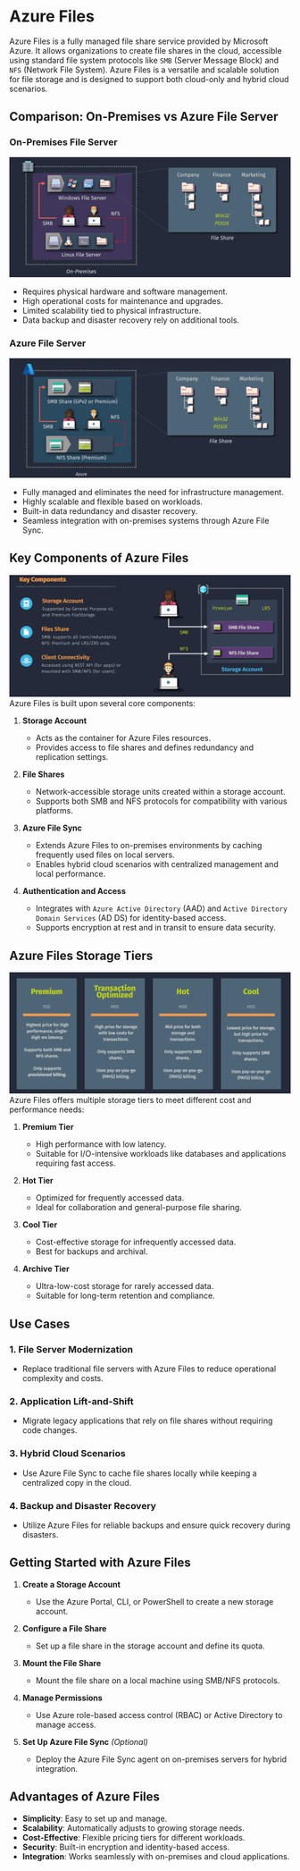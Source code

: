 # Azure Files

Azure Files is a fully managed file share service provided by Microsoft Azure. It allows organizations to create file shares in the cloud, accessible using standard file system protocols like `SMB` (Server Message Block) and `NFS` (Network File System). Azure Files is a versatile and scalable solution for file storage and is designed to support both cloud-only and hybrid cloud scenarios.

## Comparison: On-Premises vs Azure File Server

### On-Premises File Server

![On Premises File Server](images/az-files-on-premises-file-server.png)

- Requires physical hardware and software management.
- High operational costs for maintenance and upgrades.
- Limited scalability tied to physical infrastructure.
- Data backup and disaster recovery rely on additional tools.

### Azure File Server

![Azure File Server](images/az-files-azure-file-server.png)

- Fully managed and eliminates the need for infrastructure management.
- Highly scalable and flexible based on workloads.
- Built-in data redundancy and disaster recovery.
- Seamless integration with on-premises systems through Azure File Sync.

## Key Components of Azure Files

![Azure Files Key Components](images/az-files-key-components.png)
Azure Files is built upon several core components:

1. **Storage Account**

   - Acts as the container for Azure Files resources.
   - Provides access to file shares and defines redundancy and replication settings.

2. **File Shares**

   - Network-accessible storage units created within a storage account.
   - Supports both SMB and NFS protocols for compatibility with various platforms.

3. **Azure File Sync**

   - Extends Azure Files to on-premises environments by caching frequently used files on local servers.
   - Enables hybrid cloud scenarios with centralized management and local performance.

4. **Authentication and Access**
   - Integrates with `Azure Active Directory` (AAD) and `Active Directory Domain Services` (AD DS) for identity-based access.
   - Supports encryption at rest and in transit to ensure data security.

## Azure Files Storage Tiers

![Azure Files Storage Tiers](images/az-files-storage-tiers.png)
Azure Files offers multiple storage tiers to meet different cost and performance needs:

1. **Premium Tier**

   - High performance with low latency.
   - Suitable for I/O-intensive workloads like databases and applications requiring fast access.

2. **Hot Tier**

   - Optimized for frequently accessed data.
   - Ideal for collaboration and general-purpose file sharing.

3. **Cool Tier**

   - Cost-effective storage for infrequently accessed data.
   - Best for backups and archival.

4. **Archive Tier**
   - Ultra-low-cost storage for rarely accessed data.
   - Suitable for long-term retention and compliance.

## Use Cases

### 1. **File Server Modernization**

- Replace traditional file servers with Azure Files to reduce operational complexity and costs.

### 2. **Application Lift-and-Shift**

- Migrate legacy applications that rely on file shares without requiring code changes.

### 3. **Hybrid Cloud Scenarios**

- Use Azure File Sync to cache file shares locally while keeping a centralized copy in the cloud.

### 4. **Backup and Disaster Recovery**

- Utilize Azure Files for reliable backups and ensure quick recovery during disasters.

## Getting Started with Azure Files

1. **Create a Storage Account**

   - Use the Azure Portal, CLI, or PowerShell to create a new storage account.

2. **Configure a File Share**

   - Set up a file share in the storage account and define its quota.

3. **Mount the File Share**

   - Mount the file share on a local machine using SMB/NFS protocols.

4. **Manage Permissions**

   - Use Azure role-based access control (RBAC) or Active Directory to manage access.

5. **Set Up Azure File Sync** _(Optional)_
   - Deploy the Azure File Sync agent on on-premises servers for hybrid integration.

## Advantages of Azure Files

- **Simplicity**: Easy to set up and manage.
- **Scalability**: Automatically adjusts to growing storage needs.
- **Cost-Effective**: Flexible pricing tiers for different workloads.
- **Security**: Built-in encryption and identity-based access.
- **Integration**: Works seamlessly with on-premises and cloud applications.
